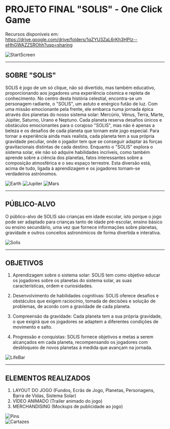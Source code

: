 # **PROJETO FINAL "SOLIS" - One Click Game**

Recursos disponíveis em: https://drive.google.com/drive/folders/1qZYU3ZaL6rKh3HPIz--eHhGWAZZSROhh?usp=sharing

![StartScreen](assets/startscreen.png)

---

## **SOBRE "SOLIS"**

SOLIS é jogo de um só clique, não só divertido, mas também educativo, proporcionando aos jogadores uma experiência cósmica e repleta de conhecimento. No centro desta história celestial, encontra-se um personagem radiante, o "SOLIS", um astuto e enérgico futão de luz. Com uma missão emocionante pela frente, ele embarca numa jornada épica através dos planetas do nosso sistema solar: Mercúrio, Vénus, Terra, Marte, Júpiter, Saturno, Urano e Neptuno. Cada planeta reserva desafios únicos e obstáculos emocionantes para o corajoso "SOLIS", mas não é apenas a beleza e os desafios de cada planeta que tornam este jogo especial. Para tornar a experiência ainda mais realista, cada planeta tem a sua própria gravidade peculiar, onde o jogador tem que se conseguir adaptar às forças gravitacionais distintas de cada destino. Enquanto o "SOLIS" explora o sistema solar, ele não só adquire habilidades incríveis, como também aprende sobre a ciência dos planetas, fatos interessantes sobre a composição atmosférica e o seu espaço terrestre. Esta diversão está, acima de tudo, ligada à aprendizagem e os jogadores tornam-se verdadeiros astrónomos.

![Earth](assets/Earth.png)
![Jupiter](assets/Jupiter.png)
![Mars](assets/Mars.png)

---

## **PÚBLICO-ALVO** 

O público-alvo de SOLIS são crianças em idade escolar, isto porque o jogo pode ser adaptado para crianças tanto de idade pré-escolar, ensino básico ou ensino secundário, uma vez que fornece informações sobre planetas, gravidade e outros conceitos astronómicos de forma divertida e interativa.

![Solis](assets/solis.png)

---

## **OBJETIVOS**

1. Aprendizagem sobre o sistema solar: SOLIS tem como objetivo educar os jogadores sobre os planetas do sistema solar, as suas características, ordem e curiosidades. 

2. Desenvolvimento de habilidades cognitivas: SOLIS oferece desafios e obstáculos que exigem raciocínio, tomada de decisões e solução de problemas, de acordo com a gravidade de cada planeta. 

3. Compreensão da gravidade: Cada planeta tem a sua própria gravidade, o que exigirá que os jogadores se adaptem a diferentes condições de movimento e salto. 

5. Progressão e conquistas: SOLIS fornece objetivos e metas a serem alcançados em cada planeta, recompensando os jogadores com desbloqueio de novos planetas à medida que avançam na jornada. 

![LifeBar](assets/LifeBar.png)

---

## **ELEMENTOS REALIZADOS**

1. LAYOUT DO JOGO (Fundos, Ecrãs de Jogo, Planetas, Personagens, Barra de Vidas, Sistema Solar)
2. VÍDEO ANIMADO (Trailer animado do jogo)
3. MERCHANDISING (Mockups de publicidade ao jogo)

![Pins](assets/pins.png)
<br>
![Cartazes](assets/cartazes.png)
